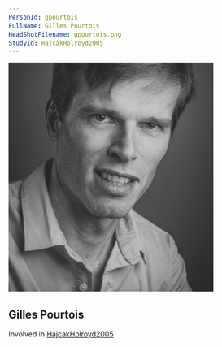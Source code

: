 ```yaml
---
PersonId: gpourtois
FullName: Gilles Pourtois
HeadShotFilename: gpourtois.png
StudyId: HajcakHolroyd2005
---
```


![headshot of researcher](/assets/images/headshots/gpourtois.png "Gilles Pourtois")

## Gilles Pourtois

Involved in [HajcakHolroyd2005](/replications/HajcakHolroyd2005)